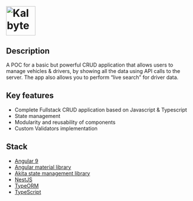 # <a href='https://www.kalbytes.de/'><img src='https://www.kalbytes.de/static/logo-87a2a41907a1690d5870fed0f7f22944.svg' height='80' alt='Kalbytes Logo' aria-label='https://www.kalbytes.de' /></a>


## Description

A POC for a basic but powerful CRUD application that allows users to manage vehicles & drivers, by showing all the data using API calls to the server. The app also allows you to perform “live search” for driver data.

## Key features 

* Complete Fullstack CRUD application based on Javascript & Typescript
* State management
* Modularity and reusability of components
* Custom Validators implementation

## Stack 

* [Angular 9](https://angular.io/)
* [Angular material library](https://material.angular.io/)
* [Akita state management library](https://github.com/salesforce/akita)
* [NestJS](https://nestjs.com/)
* [TypeORM](https://github.com/nestjs/typeorm)
* [TypeScript](https://www.typescriptlang.org/)
